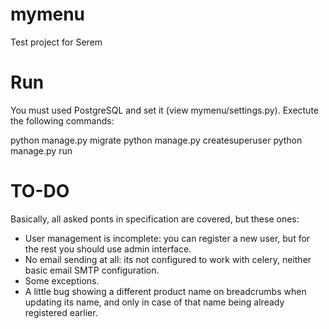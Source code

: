 # mymenu
Test project for Serem

# Run
You must used PostgreSQL and set it (view mymenu/settings.py).
Exectute the following commands:

python manage.py migrate
python manage.py createsuperuser
python manage.py run

# TO-DO
Basically, all asked ponts in specification are covered, but these ones:

- User management is incomplete: you can register a new user, but for the rest you should use admin interface.
- No email sending at all: its not configured to work with celery, neither basic email SMTP configuration.
- Some exceptions.
- A little bug showing a different product name on breadcrumbs when updating its name, and only in case of that name being already registered earlier.
